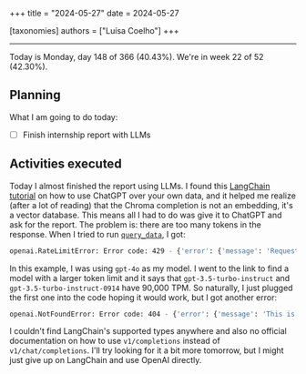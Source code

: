 +++
title = "2024-05-27"
date = 2024-05-27

[taxonomies]
authors = ["Luísa Coelho"]
+++

---

Today is Monday, day 148 of 366 (40.43%). We're in week 22 of 52 (42.30%).

## Planning

What I am going to do today:

- [ ] Finish internship report with LLMs

## Activities executed

Today I almost finished the report using LLMs. I found this [LangChain tutorial](https://blog.langchain.dev/tutorial-chatgpt-over-your-data/) on how to use ChatGPT over your own data, and it helped me realize (after a lot of reading) that the Chroma completion is not an embedding, it's a vector database. This means all I had to do was give it to ChatGPT and ask for the report. The problem is: there are too many tokens in the response. When I tried to run [`query_data`](https://github.com/OmnicodeSolutions/blog/blob/summarize_llm/query_data.py), I got:

```bash
openai.RateLimitError: Error code: 429 - {'error': {'message': 'Request too large for gpt-4o in organization org-VNt9wqGeLXaFB7IsuMgW42Qi on tokens per min (TPM): Limit 30000, Requested 40539. The input or output tokens must be reduced in order to run successfully. Visit https://platform.openai.com/account/rate-limits to learn more.', 'type': 'tokens', 'param': None, 'code': 'rate_limit_exceeded'}}
```

In this example, I was using `gpt-4o` as my model. I went to the link to find a model with a larger token limit and it says that `gpt-3.5-turbo-instruct` and `gpt-3.5-turbo-instruct-0914` have 90,000 TPM. So naturally, I just plugged the first one into the code hoping it would work, but I got another error:

```bash
openai.NotFoundError: Error code: 404 - {'error': {'message': 'This is not a chat model and thus not supported in the v1/chat/completions endpoint. Did you mean to use v1/completions?', 'type': 'invalid_request_error', 'param': 'model', 'code': None}}
```

I couldn't find LangChain's supported types anywhere and also no official documentation on how to use `v1/completions` instead of `v1/chat/completions`. I'll try looking for it a bit more tomorrow, but I might just give up on LangChain and use OpenAI directly.
